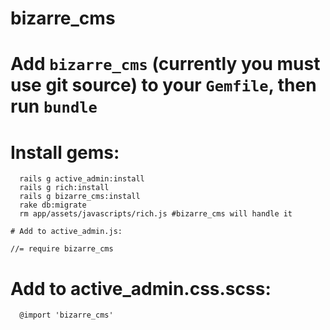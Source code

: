 bizarre_cms
===========

# Add `bizarre_cms` (currently you must use git source) to your `Gemfile`, then run `bundle`
# Install gems:

  ```
    rails g active_admin:install
    rails g rich:install
    rails g bizarre_cms:install
    rake db:migrate
    rm app/assets/javascripts/rich.js #bizarre_cms will handle it

# Add to active_admin.js:

  ```
    //= require bizarre_cms

# Add to active_admin.css.scss:

  ```
    @import 'bizarre_cms'
